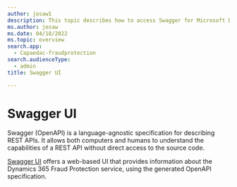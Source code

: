 ```yaml
---
author: josaw1
description: This topic describes how to access Swagger for Microsoft Dynamics 365 Fraud Protection.
ms.author: josaw
ms.date: 04/18/2022
ms.topic: overview
search.app: 
  - Capaedac-fraudprotection
search.audienceType:
  - admin
title: Swagger UI

---
```


# Swagger UI
Swagger (OpenAPI) is a language-agnostic specification for describing REST APIs. It allows both computers and humans to understand the capabilities of a REST API without direct access to the source code.

[Swagger UI](https://dfpswagger.azurewebsites.net/index.html) offers a web-based UI that provides information about the Dynamics 365 Fraud Protection service, using the generated OpenAPI specification. 
